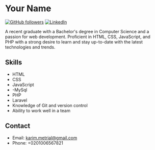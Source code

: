 # Your Name

[![GitHub followers](https://img.shields.io/github/followers/your-username.svg?label=Follow&style=social)](https://github.com/KarimMetrial)
[![LinkedIn](https://img.shields.io/badge/-LinkedIn-black.svg?style=flat-square&logo=linkedin&colorB=555)](https://www.linkedin.com/in/karem-metrial-4a967720a/)

A recent graduate with a Bachelor's degree in Computer Science and a passion for web development. Proficient in HTML, CSS, JavaScript, and PHP with a strong desire to learn and stay up-to-date with the latest technologies and trends.

## Skills

- HTML
- CSS
- JavaScript
- -MySql
- PHP
- Laravel
- Knowledge of Git and version control
- Ability to work well in a team

## Contact

- Email: karim.metrial@gmail.com
- Phone: +0201006567821
